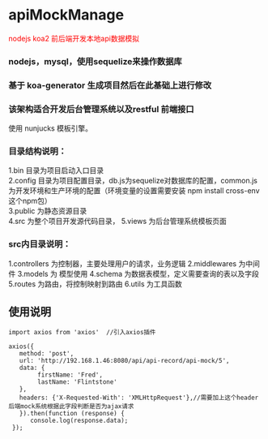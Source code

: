 # apiMockManage
<font color="red">nodejs koa2 前后端开发本地api数据模拟</font>

### nodejs，mysql，使用sequelize来操作数据库
### 基于 koa-generator 生成项目然后在此基础上进行修改
### 该架构适合开发后台管理系统以及restful 前端接口

使用 nunjucks 模板引擎。<br/>
### 目录结构说明：<br/>
1.bin 目录为项目启动入口目录<br/>
2.config 目录为项目配置目录，db.js为sequelize对数据库的配置，common.js为开发环境和生产环境的配置（环境变量的设置需要安装 npm install cross-env 这个npm包）<br/>
3.public 为静态资源目录<br/>
4.src 为整个项目开发源代码目录，
5.views 为后台管理系统模板页面
### src内目录说明：
1.controllers 为控制器，主要处理用户的请求，业务逻辑
2.middlewares 为中间件
3.models 为 模型使用
4.schema 为数据表模型，定义需要查询的表以及字段
5.routes 为路由，将控制映射到路由
6.utils 为工具函数

## 使用说明<br/>
```
import axios from 'axios'  //引入axios插件

axios({
   method: 'post',
   url: 'http://192.168.1.46:8080/api/api-record/api-mock/5',
   data: {
        firstName: 'Fred',
        lastName: 'Flintstone'
   },
   headers: {'X-Requested-With': 'XMLHttpRequest'},//需要加上这个header 后端mock系统根据此字段判断是否为ajax请求
   }).then(function (response) {
      console.log(response.data);
 });

```

